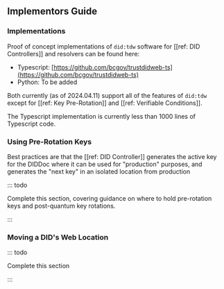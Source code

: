 ## Implementors Guide

### Implementations

Proof of concept implementations of `did:tdw` software for [[ref: DID Controllers]] and resolvers can be found here:

- Typescript: [https://github.com/bcgov/trustdidweb-ts](https://github.com/bcgov/trustdidweb-ts)
- Python: To be added

Both currently (as of 2024.04.11) support all of the features of `did:tdw` except for [[ref:  Key Pre-Rotation]] and [[ref: Verifiable Conditions]].

The Typescript implementation is currently less than 1000 lines of Typescript code.

### Using Pre-Rotation Keys

Best practices are that the [[ref: DID Controller]] generates the active key for the DIDDoc where it can be used for "production" purposes, and generates the "next key" in an isolated location from production

::: todo

Complete this section, covering guidance on where to hold pre-rotation keys and post-quantum key rotations.

:::

### Moving a DID's Web Location

::: todo

Complete this section

:::